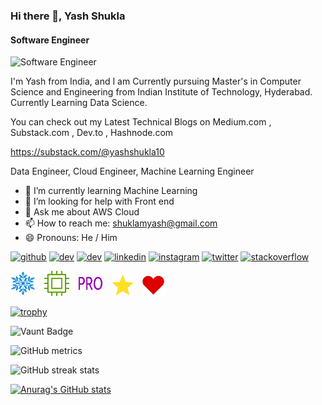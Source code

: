 ### Hi there 👋, Yash Shukla
#### Software Engineer
![Software Engineer](https://media.licdn.com/dms/image/C4D16AQEv0gWw5sP6ZQ/profile-displaybackgroundimage-shrink_350_1400/0/1654900854850?e=1707955200&v=beta&t=buvC92rKtpyJ-eGQ8K1pnc6Zblek-CIQ29MjMsc0y6w)

I'm Yash from India, and I am Currently pursuing Master's in Computer Science and Engineering from Indian Institute of Technology, Hyderabad. Currently Learning Data Science.

 You can check out my Latest Technical Blogs on Medium.com , Substack.com , Dev.to , Hashnode.com

https://substack.com/@yashshukla10

Data Engineer, Cloud Engineer, Machine Learning Engineer 

- 🌱 I’m currently learning Machine Learning  
- 🤔 I’m looking for help with Front end 
- 💬 Ask me about AWS Cloud  
- 📫 How to reach me: shuklamyash@gmail.com 
- 😄 Pronouns: He / Him 


[<img src='https://cdn.jsdelivr.net/npm/simple-icons@3.0.1/icons/github.svg' alt='github' height='40'>](https://github.com/https://github.com/shuklayash10)  [<img src='https://cdn.jsdelivr.net/npm/simple-icons@3.0.1/icons/dev-dot-to.svg' alt='dev' height='40'>](https://dev.to/https://dev.to/shuklayash10)  [<img src='https://cdn.jsdelivr.net/npm/simple-icons@3.0.1/icons/hashnode.svg' alt='dev' height='40'>](https://hashnode.com/@yashShukla)  [<img src='https://cdn.jsdelivr.net/npm/simple-icons@3.0.1/icons/linkedin.svg' alt='linkedin' height='40'>](https://www.linkedin.com/in/https://www.linkedin.com/in/yash-shukla-341621149//)  [<img src='https://cdn.jsdelivr.net/npm/simple-icons@3.0.1/icons/instagram.svg' alt='instagram' height='40'>](https://www.instagram.com/https://www.instagram.com/yash_10.exe//)  [<img src='https://cdn.jsdelivr.net/npm/simple-icons@3.0.1/icons/twitter.svg' alt='twitter' height='40'>](https://twitter.com/https://twitter.com/ShuklaYashM1)  [<img src='https://cdn.jsdelivr.net/npm/simple-icons@3.0.1/icons/stackoverflow.svg' alt='stackoverflow' height='40'>](https://stackoverflow.com/users/https://stackoverflow.com/users/23112553/yash-shukla)  

<a href='https://archiveprogram.github.com/'><img src='https://raw.githubusercontent.com/acervenky/animated-github-badges/master/assets/acbadge.gif' width='40' height='40'></a> <a href='https://docs.github.com/en/developers'><img src='https://raw.githubusercontent.com/acervenky/animated-github-badges/master/assets/devbadge.gif' width='40' height='40'></a> <a href='https://github.com/pricing'><img src='https://raw.githubusercontent.com/acervenky/animated-github-badges/master/assets/pro.gif' width='40' height='40'></a> <a href='https://stars.github.com/'><img src='https://raw.githubusercontent.com/acervenky/animated-github-badges/master/assets/starbadge.gif' width='35' height='35'></a> <a href='https://docs.github.com/en/github/supporting-the-open-source-community-with-github-sponsors'><img src='https://raw.githubusercontent.com/acervenky/animated-github-badges/master/assets/sponsorbadge.gif' width='35' height='35'></a> 

[![trophy](https://github-profile-trophy.vercel.app/?username=https://github.com/shuklayash10)](https://github.com/ryo-ma/github-profile-trophy)

![Vaunt Badge](https://api.vaunt.dev/v1/github/entities/https://github.com/shuklayash10/contributions?format=svg&private=false)  

![GitHub metrics](https://metrics.lecoq.io/https://github.com/shuklayash10)  

![GitHub streak stats](https://streak-stats.demolab.com/?user=https://github.com/shuklayash10)  



[![Anurag's GitHub stats](https://github-readme-stats.vercel.app/api?username=shuklayash10)](https://github.com/anuraghazra/github-readme-stats)




